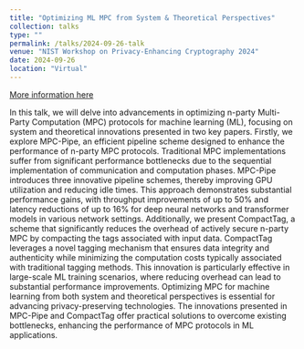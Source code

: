 ```yaml
---
title: "Optimizing ML MPC from System & Theoretical Perspectives"
collection: talks
type: ""
permalink: /talks/2024-09-26-talk
venue: "NIST Workshop on Privacy-Enhancing Cryptography 2024"
date: 2024-09-26
location: "Virtual"
---
```


[More information here](https://csrc.nist.gov/Presentations/2024/wpec2024-3a3)

In this talk, we will delve into advancements in optimizing n-party Multi-Party Computation (MPC) protocols for machine learning (ML), focusing on system and theoretical innovations presented in two key papers. Firstly, we explore MPC-Pipe, an efficient pipeline scheme designed to enhance the performance of n-party MPC protocols. Traditional MPC implementations suffer from significant performance bottlenecks due to the sequential implementation of communication and computation phases. MPC-Pipe introduces three innovative pipeline schemes, thereby improving GPU utilization and reducing idle times. This approach demonstrates substantial performance gains, with throughput improvements of up to 50% and latency reductions of up to 16% for deep neural networks and transformer models in various network settings. Additionally, we present CompactTag, a scheme that significantly reduces the overhead of actively secure n-party MPC by compacting the tags associated with input data. CompactTag leverages a novel tagging mechanism that ensures data integrity and authenticity while minimizing the computation costs typically associated with traditional tagging methods. This innovation is particularly effective in large-scale ML training scenarios, where reducing overhead can lead to substantial performance improvements. Optimizing MPC for machine learning from both system and theoretical perspectives is essential for advancing privacy-preserving technologies. The innovations presented in MPC-Pipe and CompactTag offer practical solutions to overcome existing bottlenecks, enhancing the performance of MPC protocols in ML applications.